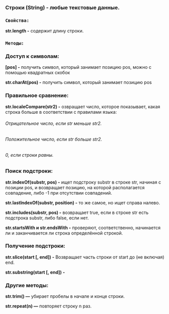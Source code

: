 ### Строки (String) - любые текстовые данные.
### `Свойства:`
**str.length -** содержит длину строки.

### `Методы:`

### Доступ к символам:
**[pos] -** получить символ, который занимает позицию pos, можно с помощью квадратных скобок

**str.charAt(pos) -**  получить символ, который занимает позицию pos

### Правильное сравнение:

**str.localeCompare(str2) -** озвращает число, которое показывает, какая строка больше в соответствии с правилами языка:

###### Отрицательное число, если str меньше str2.
###### Положительное число, если str больше str2.
###### 0, если строки равны.

### Поиск подстроки:

**str.indexOf(substr, pos) -** ищет подстроку substr в строке str, начиная с позиции pos, и возвращает позицию, на которой располагается совпадение, либо -1 при отсутствии совпадений.

**str.lastIndexOf(substr, position) -** то же самое, но ищет справа налево.

**str.includes(substr, pos) -** возвращает true, если в строке str есть подстрока substr, либо false, если нет.

**str.startsWith и str.endsWith -** проверяют, соответственно, начинается ли и заканчивается ли строка определённой строкой.

### Получение подстроки:

**str.slice(start [, end]) -** Возвращает часть строки от start до (не включая) end.

**str.substring(start [, end]) -** 

### Другие методы:

**str.trim() —** убирает пробелы в начале и конце строки.

**str.repeat(n) —** повторяет строку n раз.